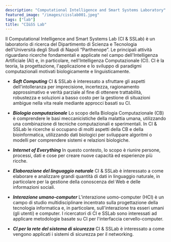 ```yaml
---
description: "Computational Intelligence and Smart Systems Laboratory"
featured_image: "/images/cisslab001.jpeg"
tags: ["lab"]
title: "CI&SS Lab"
---
```


Il Computational Intelligence and Smart Systems Lab (CI & SSLab) è un laboratorio di ricerca del Dipartimento di Scienza e Tecnologia dell'Università degli Studi di Napoli “Parthenope”.
Le principali attività riguardano ricerche fondamentali e applicate nel campo dell'Intelligenza Artificiale (AI) e, in particolare, nell'Intelligenza Computazionale (CI).
CI è la teoria, la progettazione, l'applicazione e lo sviluppo di paradigmi computazionali motivati biologicamente e linguisticamente.

* **_Soft Computing_**
CI & SSLab è interessato a sfruttare gli aspetti dell'intolleranza per imprecisione, incertezza, ragionamento approssimativo e verità parziale al fine di ottenere trattabilità, robustezza e soluzioni a basso costo per la gestione di situazioni ambigue nella vita reale mediante approcci basati su CI.

* **_Biologia computazionale_**
Lo scopo della Biologia Computazionale (CB) è comprendere le basi meccanicistiche della malattia umana, utilizzando una combinazione di tecniche computazionali e sperimentali.
In CI & SSLab le ricerche si occupano di molti aspetti della CB e della bioinformatica, utilizzando dati biologici per sviluppare algoritmi o modelli per comprendere sistemi e relazioni biologiche.

* **_Internet of Everything_**
In questo contesto, lo scopo è riunire persone, processi, dati e cose per creare nuove capacità ed esperienze più ricche.

* **_Elaborazione del linguaggio naturale_**
CI & SSLab è interessato a come elaborare e analizzare grandi quantità di dati in linguaggio naturale, in particolare per la gestione della conoscenza del Web e delle informazioni sociali.

* **_Interazione umano-computer_**
L'interazione uomo-computer (HCI) è un campo di studio multidisciplinare incentrato sulla progettazione della tecnologia informatica e, in particolare, sull'interazione tra esseri umani (gli utenti) e computer.
I ricercatori di CI e SSLab sono interessati ad applicare metodologie basate su CI per l'interfaccia cervello-computer.

* **_CI per la rete del sistema di sicurezza_**
CI & SSLab è interessato a come vengono applicati i sistemi di sicurezza per il networking.

